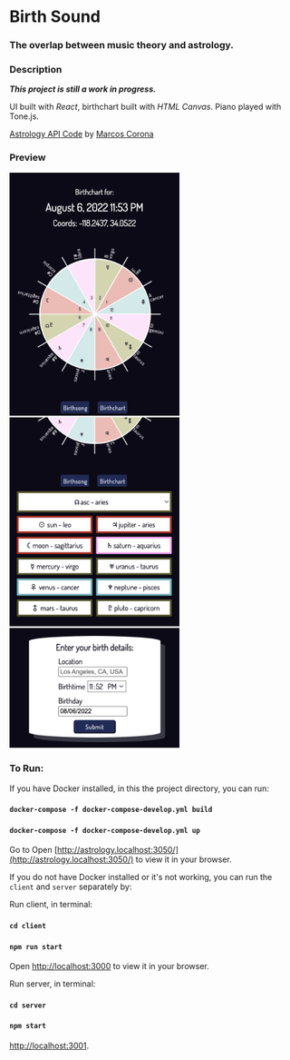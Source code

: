 # Birth Sound
### The overlap between music theory and astrology.

### Description

***This project is still a work in progress.***

UI built with *React*, birthchart built with *HTML Canvas*. Piano played with Tone.js.

[Astrology API Code](https://github.com/ryuphi/astrology-api) by [Marcos Corona](https://github.com/ryuphi)


### Preview
<img src='/readme/chart.png' alt="birthchart" style="width:300px;"/>   <img src='/readme/list.png' alt="List of planets and signs" style="width:300px;"/>   <img src='/readme/form.png' alt="Interface of form" style="width:300px;"/>



### To Run:

If you have Docker installed, in this the project directory, you can run:

#### `docker-compose -f docker-compose-develop.yml build`
#### `docker-compose -f docker-compose-develop.yml up`
Go to Open [http://astrology.localhost:3050/](http://astrology.localhost:3050/) to view it in your browser.


If you do not have Docker installed or it's not working, you can run the `client` and `server` separately by:

Run client, in terminal:
#### `cd client`
#### `npm run start`
Open [http://localhost:3000](http://localhost:3000) to view it in your browser.

Run server, in terminal:
#### `cd server`
#### `npm start`
[http://localhost:3001](http://localhost:3001).

